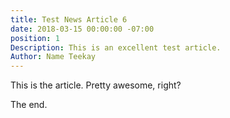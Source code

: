 ```yaml
---
title: Test News Article 6
date: 2018-03-15 00:00:00 -07:00
position: 1
Description: This is an excellent test article.
Author: Name Teekay
---
```


This is the article. Pretty awesome, right?

The end.
